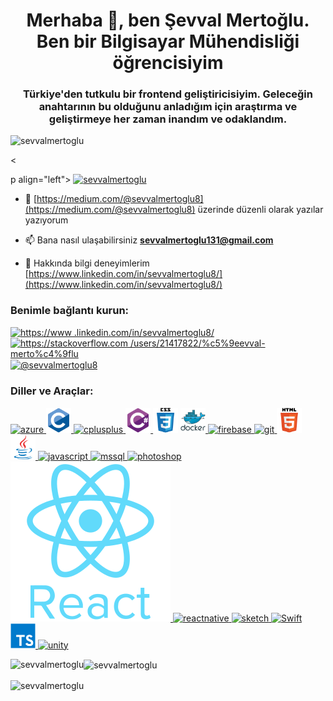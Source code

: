 <h1 align="center">Merhaba 👋, ben Şevval Mertoğlu. Ben bir Bilgisayar Mühendisliği öğrencisiyim</h1>
<h3 align="center">Türkiye'den tutkulu bir frontend geliştiricisiyim. Geleceğin anahtarının bu olduğunu anladığım için araştırma ve geliştirmeye her zaman inandım ve odaklandım.</h3>

<p align="left"> <img src="https://komarev.com/ghpvc/ ?username=sevvalmertoglu&label=Profile%20views&color=0e75b6&style=flat" alt="sevvalmertoglu" /> </p> <

p align="left"> <a href="https://github.com/ryo-ma/github -profile-trophy"><img src="https://github-profile-trophy.vercel.app/?username=sevvalmertoglu" alt="sevvalmertoglu" /></a> </p>





- 📝 [https://medium.com/@sevvalmertoglu8](https://medium.com/@sevvalmertoglu8) üzerinde düzenli olarak yazılar yazıyorum

- 📫 Bana nasıl ulaşabilirsiniz **sevvalmertoglu131@gmail.com**

- 📄 Hakkında bilgi deneyimlerim [https://www.linkedin.com/in/sevvalmertoglu8/](https://www.linkedin.com/in/sevvalmertoglu8/)

<h3 align="left">Benimle bağlantı kurun:</h3>
<p align="left">
<a href="https://linkedin.com/in/https://www.linkedin.com/in/sevvalmertoglu8/" target="blank"><img align="center " src="https://raw.githubusercontent.com/rahuldkjain/github-profile-readme-generator/master/src/images/icons/Social/linked-in-alt.svg" alt="https://www .linkedin.com/in/sevvalmertoglu8/" height="30" width="40" /></a>
<a href="https://stackoverflow.com/users/https://stackoverflow.com/users/21417822/%c5%9eevval-merto%c4%9flu" target="blank"><img align="center " src="https://raw.githubusercontent.com/rahuldkjain/github-profile-readme-generator/master/src/images/icons/Social/stack-overflow.svg" alt="https://stackoverflow.com /users/21417822/%c5%9eevval-merto%c4%9flu" height="30" width="40" /></a> <a href="
https://medium.com/@sevvalmertoglu8" target= "blank"><img align="center" src="https://raw.githubusercontent.com/rahuldkjain/github-profile-readme-generator/master/src/images/icons/Social/medium.svg" alt= "@sevvalmertoglu8" height="30" width="40" /></a>
</p>

<h3 align="left">Diller ve Araçlar:</h3>
<p align="left"> <a href="https://azure.microsoft.com/en-in/" target="_blank" rel="noreferrer"> <img src="https://www. vectorlogo.zone/logos/microsoft_azure/microsoft_azure-icon.svg" alt="azure" width="40" height="40"/> </a> <a href="https://www.cprogramming.com/ " target="_blank" rel="noreferrer"> <img src="https://raw.githubusercontent.com/devicons/devicon/master/icons/c/c-original.svg" alt="c" genişlik= "40" height="40"/> </a> <a href="https://www.w3schools.com/cpp/" target="_blank" rel="noreferrer"> <img src="https: //çiğ.githubusercontent.com/devicons/devicon/master/icons/cplusplus/cplusplus-original.svg" alt="cplusplus" width="40" height="40"/> </a> <a href="https:// www.w3schools.com/cs/" target="_blank" rel="noreferrer"> <img src="https://raw.githubusercontent.com/devicons/devicon/master/icons/csharp/csharp-original.svg " alt="csharp" width="40" height="40"/> </a> <a href="https://www.w3schools.com/css/" target="_blank" rel="noreferrer" > <img src="https://raw.githubusercontent.com/devicons/devicon/master/icons/css3/css3-original-wordmark.svg" alt="css3" width="40" height="40"/ ></a> <a href="https://www.docker.com/" target="_blank" rel="noreferrer"> <img src="https://raw.githubusercontent.com/devicons/devicon/ master/icons/docker/docker-original-wordmark.svg" alt="docker" width="40" height="40"/> </a> <a href="https://firebase.google.com/ " target="_blank" rel="noreferrer"> <img src="https://www.vectorlogo.zone/logos/firebase/firebase-icon.svg" alt="firebase" width="40" height=" 40"/> </a> <a href="https://git-scm.com/" target="_blank" rel="noreferrer"> <img src="https://www.vectorlogo.zone/logos/git-scm/git-scm-icon.svg" alt="git" width="40" height="40"/> </a> <a href="https://www.w3. org/html/" target="_blank" rel="noreferrer"> <img src="https://raw.githubusercontent.com/devicons/devicon/master/icons/html5/html5-original-wordmark.svg" alt ="html5" width="40" height="40"/> </a> <a href="https://www.java.com" target="_blank" rel="noreferrer"> <img src= "https://raw.githubusercontent.com/devicons/devicon/master/icons/java/java-original.svg" alt="java" width="40" height="40"/> </a> <a href="https://geliştirici.mozilla.org/en-US/docs/Web/JavaScript" target="_blank" rel="noreferrer"> <img src="https://raw.githubusercontent.com/devicons/devicon/master/icons/javascript/ javascript-original.svg" alt="javascript" width="40" height="40"/> </a> <a href="https://www.microsoft.com/en-us/sql-server" target="_blank" rel="noreferrer"> <img src="https://www.svgrepo.com/show/303229/microsoft-sql-server-logo.svg" alt="mssql" width="40" height="40"/> </a> <a href="https://www.photoshop.com/en" target="_blank" rel="noreferrer"> <img src="https://raw. githubusercontent.com/devicons/devicon/master/icons/photoshop/photoshop-line.svg" alt="photoshop" width="40" height="40"/> </a> <a href="https://reactjs. org/" target="_blank" rel="noreferrer"> <img src="https://raw.githubusercontent.com/devicons/devicon/master/icons/react/react-original-wordmark.svg" alt=" tepki" genişlik="40" yükseklik="40"/> </a> <a href="https://reactnative.dev/" target="_blank" rel="noreferrer"> <img src="https: //reactnative.dev/img/header_logo.svg" alt="reactnative" width="40" height="40"/> </a> <a href="https://www.sketch.com/" target="_blank" rel="noreferrer"> <img src="https://www.vectorlogo.zone/logos/sketchapp/sketchapp-icon.svg" alt="sketch" width="40" yükseklik ="40"/> </a> <a href="https://developer.apple.com/swift/" target="_blank" rel="noreferrer"> <img src="https://raw. githubusercontent.com/devicons/devicon/master/icons/Swift/Swift-original.svg" alt="Swift" width="40" height="40"/> </a> <a href="https:// www.typescriptlang.org/" target="_blank" rel="noreferrer"> <img src="https://raw.githubusercontent.com/devicons/devicon/master/icons/typescript/typescript-original.svg" alt="typescript" width="40" height="40"/> </a> <a href="https://unity.com/" target="_blank" rel="noreferrer"> <img src="https://www.vectorlogo.zone/logos/unity3d/unity3d-icon.svg" alt="unity" width="40" height="40"/> </a> </p>

<p><img align="left" src="https://github-readme-stats.vercel.app/api/top-langs?username=sevvalmertoglu&show_icons=true&locale=en&layout=compact" alt="sevvalmertoglu" /> </p>

<p> <img align="center" src="https://github-readme-stats.vercel.app/api?username=sevvalmertoglu&show_icons=true&locale=en" alt="sevvalmertoglu" /> </p>

<p><img align="center" src="https://github-readme-streak-stats.herokuapp.com/?user=sevvalmertoglu&" alt="sevvalmertoglu" /></p>
